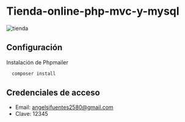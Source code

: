 # Tienda-online-php-mvc-y-mysql
![tienda](https://github.com/VidaInformatico/Tienda-online-PHP-mvc-y-Mysql/assets/71534078/13df062f-c63d-4ca7-9437-d1bcc5acf4a9)

## Configuración

Instalación de Phpmailer

```bash
  composer install
```
    
## Credenciales de acceso
- Email: angelsifuentes2580@gmail.com
- Clave: 12345

